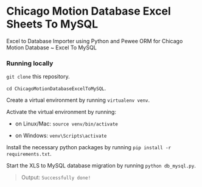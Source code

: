 # Chicago Motion Database Excel Sheets To MySQL
Excel to Database Importer using Python and Pewee ORM for Chicago Motion Database ~ Excel To MySQL

### Running locally

`git clone` this repository.

`cd ChicagoMotionDatabaseExcelToMySQL`.

Create a virtual environment by running `virtualenv venv`.

Activate the virtual environment by running:

  * on Linux/Mac: `source venv/bin/activate`

  * on Windows: `venv\Scripts\activate`

Install the necessary python packages by running `pip install -r requirements.txt`.

Start the XLS to MySQL database migration by running `python db_mysql.py`.

> Output:
`Successfully done!`
